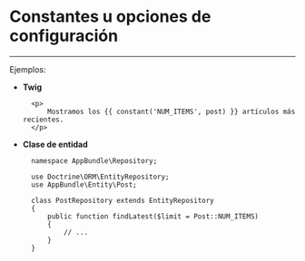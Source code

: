 # Constantes u opciones de configuración
---------------------------

Ejemplos:

* **Twig**

        <p>
            Mostramos los {{ constant('NUM_ITEMS', post) }} artículos más recientes.
        </p>

* **Clase de entidad**

        namespace AppBundle\Repository;

        use Doctrine\ORM\EntityRepository;
        use AppBundle\Entity\Post;

        class PostRepository extends EntityRepository
        {
            public function findLatest($limit = Post::NUM_ITEMS)
            {
                // ...
            }
        }
